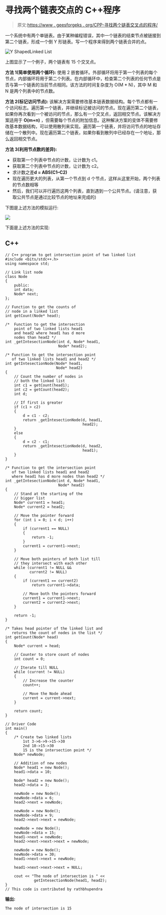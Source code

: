 # 寻找两个链表交点的 C++程序

> 原文:[https://www . geesforgeks . org/CPP-寻找两个链表交叉点的程序/](https://www.geeksforgeeks.org/cpp-program-for-finding-intersection-point-of-two-linked-lists/)

一个系统中有两个单链表。由于某种编程错误，其中一个链表的结束节点被链接到第二个链表，形成一个倒 Y 形链表。写一个程序来得到两个链表合并的点。

![Y ShapedLinked List](img/ab40c195e60241fe31989a627ddf41fc.png)

上图显示了一个例子，两个链表有 15 个交叉点。

**方法 1(简单使用两个循环):**
使用 2 嵌套循环。外部循环将用于第一个列表的每个节点，内部循环将用于第二个列表。在内部循环中，检查第二个列表的任何节点是否与第一个链表的当前节点相同。该方法的时间复杂度为 O(M * N)，其中 M 和 N 是两个列表中的节点数。

**方法 2(标记访问节点):**
该解决方案需要修改基本链表数据结构。每个节点都有一个访问标志。遍历第一个链表，并继续标记被访问的节点。现在遍历第二个链表，如果你再次看到一个被访问的节点，那么有一个交叉点，返回相交节点。该解决方案适用于 **O(m+n)** ，但需要每个节点的附加信息。这种解决方案的变体不需要修改基本数据结构，可以使用散列来实现。遍历第一个链表，并将访问节点的地址存储在一个散列中。现在遍历第二个链表，如果你看到散列中已经存在一个地址，那么返回相交节点。

**方法 3(利用节点数的差异):**

*   获取第一个列表中节点的计数，让计数为 c1。
*   获取第二个列表中节点的计数，让计数为 c2。
*   求计数之差**d = ABS(C1–C2)**
*   现在遍历更大的列表，从第一个节点到 d 个节点，这样从这里开始，两个列表的节点数相等
*   然后，我们可以并行遍历这两个列表，直到遇到一个公共节点。(请注意，获取公共节点是通过比较节点的地址来完成的)

下图是上述方法的模拟运行:

![](img/80d078e00182b28dfd0e2c284e5b12c1.png)

下面是上述方法的实现:

## C++

```
// C++ program to get intersection point of two linked list
#include <bits/stdc++.h>
using namespace std;

// Link list node 
class Node 
{
    public:
    int data;
    Node* next;
};

// Function to get the counts of 
// node in a linked list 
int getCount(Node* head);

/*  Function to get the intersection 
    point of two linked lists head1 
    and head2 where head1 has d more 
    nodes than head2 */
int _getIntesectionNode(int d, Node* head1,
                        Node* head2);

/* Function to get the intersection point 
   of two linked lists head1 and head2 */
int getIntesectionNode(Node* head1, 
                       Node* head2)
{
    // Count the number of nodes in
    // both the linked list
    int c1 = getCount(head1);
    int c2 = getCount(head2);
    int d;

    // If first is greater
    if (c1 > c2) 
    {
        d = c1 - c2;
        return _getIntesectionNode(d, head1,
                                   head2);
    }
    else 
    {
        d = c2 - c1;
        return _getIntesectionNode(d, head2, 
                                   head1);
    }
}

/* Function to get the intersection point 
   of two linked lists head1 and head2 
   where head1 has d more nodes than head2 */
int _getIntesectionNode(int d, Node* head1, 
                        Node* head2)
{
    // Stand at the starting of the 
    // bigger list
    Node* current1 = head1;
    Node* current2 = head2;

    // Move the pointer forward
    for (int i = 0; i < d; i++) 
    {
        if (current1 == NULL) 
        {
            return -1;
        }
        current1 = current1->next;
    }

    // Move both pointers of both list till 
    // they intersect with each other
    while (current1 != NULL && 
           current2 != NULL) 
    {
        if (current1 == current2)
            return current1->data;

        // Move both the pointers forward
        current1 = current1->next;
        current2 = current2->next;
    }

    return -1;
}

/* Takes head pointer of the linked list and 
   returns the count of nodes in the list */
int getCount(Node* head)
{
    Node* current = head;

    // Counter to store count of nodes
    int count = 0;

    // Iterate till NULL
    while (current != NULL) 
    {
        // Increase the counter
        count++;

        // Move the Node ahead
        current = current->next;
    }

    return count;
}

// Driver Code
int main()
{
    /* Create two linked lists     
        1st 3->6->9->15->30 
        2nd 10->15->30     
        15 is the intersection point */
    Node* newNode;

    // Addition of new nodes
    Node* head1 = new Node();
    head1->data = 10;

    Node* head2 = new Node();
    head2->data = 3;

    newNode = new Node();
    newNode->data = 6;
    head2->next = newNode;

    newNode = new Node();
    newNode->data = 9;
    head2->next->next = newNode;

    newNode = new Node();
    newNode->data = 15;
    head1->next = newNode;
    head2->next->next->next = newNode;

    newNode = new Node();
    newNode->data = 30;
    head1->next->next = newNode;

    head1->next->next->next = NULL;

    cout << "The node of intersection is " << 
             getIntesectionNode(head1, head2);
}
// This code is contributed by rathbhupendra
```

**输出:**

```
The node of intersection is 15
```